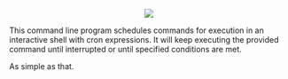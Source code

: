 <p align="center">
    <img src="https://gitlab.com/yduperis/cronthat/-/raw/master/visual/icon.png?inline=false"/>
</p>

This command line program schedules commands for execution in an interactive shell with cron expressions. It will keep
executing the provided command until interrupted or until specified conditions are met.

As simple as that.